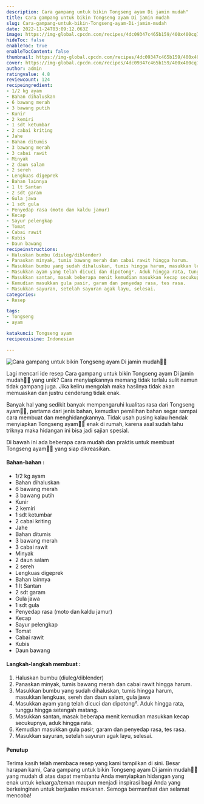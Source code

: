 ```yaml
---
description: Cara gampang untuk bikin Tongseng ayam Di jamin mudah"
title: Cara gampang untuk bikin Tongseng ayam Di jamin mudah
slug: Cara-gampang-untuk-bikin-Tongseng-ayam-Di-jamin-mudah
date: 2022-11-24T03:09:12.063Z
image: https://img-global.cpcdn.com/recipes/4dc09347c465b159/400x400cq70/photo.jpg
hideToc: false
enableToc: true
enableTocContent: false
thumbnail: https://img-global.cpcdn.com/recipes/4dc09347c465b159/400x400cq70/photo.jpg
cover: https://img-global.cpcdn.com/recipes/4dc09347c465b159/400x400cq70/photo.jpg
author: admin
ratingvalue: 4.8
reviewcount: 124
recipeingredient:
- 1/2 kg ayam
- Bahan dihaluskan
- 6 bawang merah
- 3 bawang putih
- Kunir
- 2 kemiri
- 1 sdt ketumbar
- 2 cabai kriting
- Jahe
- Bahan ditumis
- 3 bawang merah
- 3 cabai rawit
- Minyak
- 2 daun salam
- 2 sereh
- Lengkuas digeprek
- Bahan lainnya
- 1 lt Santan
- 2 sdt garam
- Gula jawa
- 1 sdt gula
- Penyedap rasa (moto dan kaldu jamur)
- Kecap
- Sayur pelengkap
- Tomat
- Cabai rawit
- Kubis
- Daun bawang
recipeinstructions:
- Haluskan bumbu (diuleg/diblender)
- Panaskan minyak, tumis bawang merah dan cabai rawit hingga harum.
- Masukkan bumbu yang sudah dihaluskan, tumis hingga harum, masukkan lengkuas, sereh dan daun salam, gula jawa
- Masukkan ayam yang telah dicuci dan dipotong². Aduk hingga rata, tunggu hingga setengah matang.
- Masukkan santan, masak beberapa menit kemudian masukkan kecap secukupnya, aduk hingga rata.
- Kemudian masukkan gula pasir, garam dan penyedap rasa, tes rasa.
- Masukkan sayuran, setelah sayuran agak layu, selesai.
categories:
- Resep

tags:
- Tongseng
- ayam

katakunci: Tongseng ayam
recipecuisine: Indonesian

---
```


![Cara gampang untuk bikin Tongseng ayam Di jamin mudah👩‍🍳](https://img-global.cpcdn.com/recipes/4dc09347c465b159/400x400cq70/photo.jpg)

Lagi mencari ide resep Cara gampang untuk bikin Tongseng ayam Di jamin mudah👩‍🍳 yang unik? Cara menyiapkannya memang tidak terlalu sulit namun tidak gampang juga. Jika keliru mengolah maka hasilnya tidak akan memuaskan dan justru cenderung tidak enak.

Banyak hal yang sedikit banyak mempengaruhi kualitas rasa dari Tongseng ayam👩‍🍳, pertama dari jenis bahan, kemudian pemilihan bahan segar sampai cara membuat dan menghidangkannya. Tidak usah pusing kalau hendak menyiapkan Tongseng ayam👩‍🍳 enak di rumah, karena asal sudah tahu triknya maka hidangan ini bisa jadi sajian spesial.

Di bawah ini ada beberapa cara mudah dan praktis untuk membuat Tongseng ayam👩‍🍳 yang siap dikreasikan.

<!--inarticleads1-->

#### Bahan-bahan :

- 1/2 kg ayam
- Bahan dihaluskan
- 6 bawang merah
- 3 bawang putih
- Kunir
- 2 kemiri
- 1 sdt ketumbar
- 2 cabai kriting
- Jahe
- Bahan ditumis
- 3 bawang merah
- 3 cabai rawit
- Minyak
- 2 daun salam
- 2 sereh
- Lengkuas digeprek
- Bahan lainnya
- 1 lt Santan
- 2 sdt garam
- Gula jawa
- 1 sdt gula
- Penyedap rasa (moto dan kaldu jamur)
- Kecap
- Sayur pelengkap
- Tomat
- Cabai rawit
- Kubis
- Daun bawang

<!--inarticleads2-->

#### Langkah-langkah membuat :

1. Haluskan bumbu (diuleg/diblender)
1. Panaskan minyak, tumis bawang merah dan cabai rawit hingga harum.
1. Masukkan bumbu yang sudah dihaluskan, tumis hingga harum, masukkan lengkuas, sereh dan daun salam, gula jawa
1. Masukkan ayam yang telah dicuci dan dipotong². Aduk hingga rata, tunggu hingga setengah matang.
1. Masukkan santan, masak beberapa menit kemudian masukkan kecap secukupnya, aduk hingga rata.
1. Kemudian masukkan gula pasir, garam dan penyedap rasa, tes rasa.
1. Masukkan sayuran, setelah sayuran agak layu, selesai.

#### Penutup

Terima kasih telah membaca resep yang kami tampilkan di sini. Besar harapan kami, Cara gampang untuk bikin Tongseng ayam Di jamin mudah👩‍🍳 yang mudah di atas dapat membantu Anda menyiapkan hidangan yang enak untuk keluarga/teman maupun menjadi inspirasi bagi Anda yang berkeinginan untuk berjualan makanan. Semoga bermanfaat dan selamat mencoba!